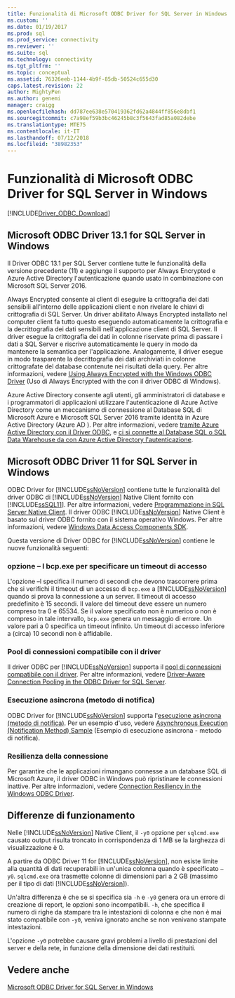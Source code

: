 ```yaml
---
title: Funzionalità di Microsoft ODBC Driver for SQL Server in Windows | Microsoft Docs
ms.custom: ''
ms.date: 01/19/2017
ms.prod: sql
ms.prod_service: connectivity
ms.reviewer: ''
ms.suite: sql
ms.technology: connectivity
ms.tgt_pltfrm: ''
ms.topic: conceptual
ms.assetid: 76326eeb-1144-4b9f-85db-50524c655d30
caps.latest.revision: 22
author: MightyPen
ms.author: genemi
manager: craigg
ms.openlocfilehash: dd787ee638e570419362fd62a4844ff856e8dbf1
ms.sourcegitcommit: c7a98ef59b3bc46245b8c3f5643fad85a082debe
ms.translationtype: MTE75
ms.contentlocale: it-IT
ms.lasthandoff: 07/12/2018
ms.locfileid: "38982353"
---
```

# <a name="features-of-the-microsoft-odbc-driver-for-sql-server-on-windows"></a>Funzionalità di Microsoft ODBC Driver for SQL Server in Windows
[!INCLUDE[Driver_ODBC_Download](../../../includes/driver_odbc_download.md)]

    
## <a name="microsoft-odbc-driver-131-for-sql-server-on-windows"></a>Microsoft ODBC Driver 13.1 for SQL Server in Windows

Il Driver ODBC 13.1 per SQL Server contiene tutte le funzionalità della versione precedente (11) e aggiunge il supporto per Always Encrypted e Azure Active Directory l'autenticazione quando usato in combinazione con Microsoft SQL Server 2016.  
  
Always Encrypted consente ai client di eseguire la crittografia dei dati sensibili all'interno delle applicazioni client e non rivelare le chiavi di crittografia di SQL Server. Un driver abilitato Always Encrypted installato nel computer client fa tutto questo eseguendo automaticamente la crittografia e la decrittografia dei dati sensibili nell'applicazione client di SQL Server. Il driver esegue la crittografia dei dati in colonne riservate prima di passare i dati a SQL Server e riscrive automaticamente le query in modo da mantenere la semantica per l'applicazione. Analogamente, il driver esegue in modo trasparente la decrittografia dei dati archiviati in colonne crittografate del database contenute nei risultati della query. Per altre informazioni, vedere [Using Always Encrypted with the Windows ODBC Driver](../../../connect/odbc/using-always-encrypted-with-the-odbc-driver.md) (Uso di Always Encrypted with the con il driver ODBC di Windows).
 
Azure Active Directory consente agli utenti, gli amministratori di database e i programmatori di applicazioni utilizzare l'autenticazione di Azure Active Directory come un meccanismo di connessione al Database SQL di Microsoft Azure e Microsoft SQL Server 2016 tramite identità in Azure Active Directory (Azure AD ). Per altre informazioni, vedere [tramite Azure Active Directory con il Driver ODBC](../../../connect/odbc/using-azure-active-directory.md), e [ci si connette al Database SQL o SQL Data Warehouse da con Azure Active Directory l'autenticazione](https://azure.microsoft.com/documentation/articles/sql-database-aad-authentication/).   
  
## <a name="microsoft-odbc-driver-11-for-sql-server-on-windows"></a>Microsoft ODBC Driver 11 for SQL Server in Windows  

ODBC Driver for [!INCLUDE[ssNoVersion](../../../includes/ssnoversion_md.md)] contiene tutte le funzionalità del driver ODBC di [!INCLUDE[ssNoVersion](../../../includes/ssnoversion_md.md)] Native Client fornito con [!INCLUDE[ssSQL11](../../../includes/sssql11_md.md)]. Per altre informazioni, vedere [Programmazione in SQL Server Native Client](http://msdn.microsoft.com/library/ms130892.aspx). Il driver ODBC [!INCLUDE[ssNoVersion](../../../includes/ssnoversion_md.md)] Native Client è basato sul driver ODBC fornito con il sistema operativo Windows. Per altre informazioni, vedere [Windows Data Access Components SDK](http://msdn.microsoft.com/library/aa968814(VS.85).aspx).  
  
Questa versione di Driver ODBC for [!INCLUDE[ssNoVersion](../../../includes/ssnoversion_md.md)] contiene le nuove funzionalità seguenti:  
  
### <a name="bcpexe-l-option-for-specifying-a-login-timeout"></a>opzione – l bcp.exe per specificare un timeout di accesso
 
L'opzione –l specifica il numero di secondi che devono trascorrere prima che si verifichi il timeout di un accesso di `bcp.exe` a [!INCLUDE[ssNoVersion](../../../includes/ssnoversion_md.md)] quando si prova la connessione a un server. Il timeout di accesso predefinito è 15 secondi. Il valore del timeout deve essere un numero compreso tra 0 e 65534. Se il valore specificato non è numerico o non è compreso in tale intervallo, `bcp.exe` genera un messaggio di errore. Un valore pari a 0 specifica un timeout infinito. Un timeout di accesso inferiore a (circa) 10 secondi non è affidabile.  
  
### <a name="driver-aware-connection-pooling"></a>Pool di connessioni compatibile con il driver  
Il driver ODBC per [!INCLUDE[ssNoVersion](../../../includes/ssnoversion_md.md)] supporta il [pool di connessioni compatibile con il driver](http://msdn.microsoft.com/library/hh405031(VS.85).aspx). Per altre informazioni, vedere [Driver-Aware Connection Pooling in the ODBC Driver for SQL Server](../../../connect/odbc/windows/driver-aware-connection-pooling-in-the-odbc-driver-for-sql-server.md).  
  
### <a name="asynchronous-execution-notification-method"></a>Esecuzione asincrona (metodo di notifica)  
ODBC Driver for [!INCLUDE[ssNoVersion](../../../includes/ssnoversion_md.md)] supporta l'[esecuzione asincrona (metodo di notifica)](http://msdn.microsoft.com/library/hh405038(VS.85).aspx). Per un esempio d'uso, vedere [Asynchronous Execution &#40;Notification Method&#41; Sample](../../../connect/odbc/windows/asynchronous-execution-notification-method-sample.md) (Esempio di esecuzione asincrona - metodo di notifica).  
  
### <a name="connection-resiliency"></a>Resilienza della connessione
Per garantire che le applicazioni rimangano connesse a un database SQL di Microsoft Azure, il driver ODBC in Windows può ripristinare le connessioni inattive. Per altre informazioni, vedere [Connection Resiliency in the Windows ODBC Driver](../../../connect/odbc/windows/connection-resiliency-in-the-windows-odbc-driver.md).  
  
## <a name="behavior-changes"></a>Differenze di funzionamento

Nelle [!INCLUDE[ssNoVersion](../../../includes/ssnoversion_md.md)] Native Client, il `-y0` opzione per `sqlcmd.exe` causato output risulta troncato in corrispondenza di 1 MB se la larghezza di visualizzazione è 0.
  
A partire da ODBC Driver 11 for [!INCLUDE[ssNoVersion](../../../includes/ssnoversion_md.md)], non esiste limite alla quantità di dati recuperabili in un'unica colonna quando è specificato `–y0`. `sqlcmd.exe` ora trasmette colonne di dimensioni pari a 2 GB (massimo per il tipo di dati [!INCLUDE[ssNoVersion](../../../includes/ssnoversion_md.md)]).  
  
Un'altra differenza è che se si specifica sia `-h` e `-y0` genera ora un errore di creazione di report, le opzioni sono incompatibili. `-h`, che specifica il numero di righe da stampare tra le intestazioni di colonna e che non è mai stato compatibile con `-y0`, veniva ignorato anche se non venivano stampate intestazioni.
  
L'opzione `-y0` potrebbe causare gravi problemi a livello di prestazioni del server e della rete, in funzione della dimensione dei dati restituiti.

## <a name="see-also"></a>Vedere anche  
[Microsoft ODBC Driver for SQL Server in Windows](../../../connect/odbc/windows/microsoft-odbc-driver-for-sql-server-on-windows.md)  
